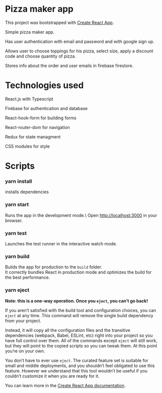# Pizza maker app

This project was bootstrapped with [Create React App](https://github.com/facebook/create-react-app).

Simple pizza maker app.

Has user authentication with email and password and with google sign up. 

Allows user to choose toppings for his pizza, select size, apply a discount code and choose quantity of pizza.

Stores info about the order and user emails in firebase firestore.

# Technologies used

React.js with Typescript

Firebase for authentication and database

React-hook-form for building forms

React-router-dom for navigation

Redux for state managment

CSS modules for style

# Scripts
### yarn install 

installs dependencies

### yarn start 

Runs the app in the development mode.\ 
Open [http://localhost:3000](http://localhost:3000) in your browser.

### yarn test

Launches the test runner in the interactive watch mode.

### yarn build

Builds the app for production to the `build` folder.\
It correctly bundles React in production mode and optimizes the build for the best performance.

### yarn eject

**Note: this is a one-way operation. Once you `eject`, you can’t go back!**

If you aren’t satisfied with the build tool and configuration choices, you can `eject` at any time. This command will remove the single build dependency from your project.

Instead, it will copy all the configuration files and the transitive dependencies (webpack, Babel, ESLint, etc) right into your project so you have full control over them. All of the commands except `eject` will still work, but they will point to the copied scripts so you can tweak them. At this point you’re on your own.

You don’t have to ever use `eject`. The curated feature set is suitable for small and middle deployments, and you shouldn’t feel obligated to use this feature. However we understand that this tool wouldn’t be useful if you couldn’t customize it when you are ready for it.

You can learn more in the [Create React App documentation](https://facebook.github.io/create-react-app/docs/getting-started).
